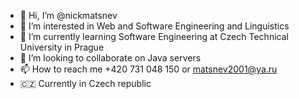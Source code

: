 - 👋 Hi, I’m @nickmatsnev
- 👀 I’m interested in Web and Software Engineering and Linguistics
- 🌱 I’m currently learning Software Engineering at Czech Technical University in Prague
- 💞️ I’m looking to collaborate on Java servers
- 📫 How to reach me +420 731 048 150 or matsnev2001@ya.ru
- :czech_republic: Currently in Czech republic
